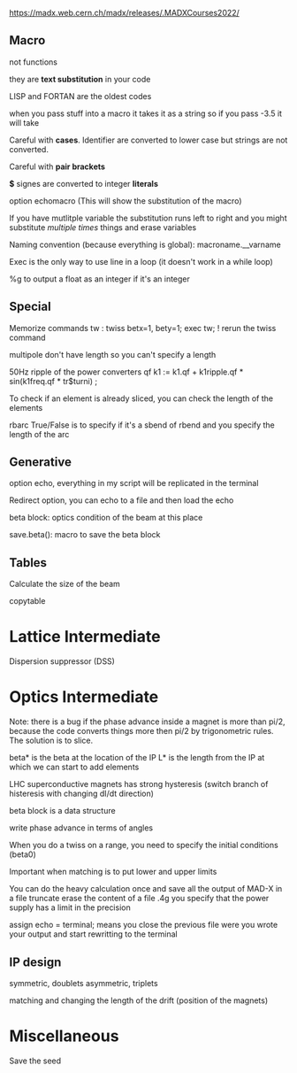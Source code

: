 https://madx.web.cern.ch/madx/releases/.MADXCourses2022/

## Macro

not functions

they are **text substitution** in your code

LISP and FORTAN are the oldest codes

when you pass stuff into a macro it takes it as a string so if you pass -3.5 it will take 

Careful with **cases**. Identifier are converted to lower case but strings are not converted.

Careful with **pair brackets**

**$** signes are converted to integer **literals**

option echomacro (This will show the substitution of the macro)

If you have mutlitple variable the substitution runs left to right and you might substitute *multiple times* things and erase variables

Naming convention (because everything is global): macroname.__varname

Exec is the only way to use line in a loop (it doesn't work in a while loop)


%g to output a float as an integer if it's an integer


## Special

Memorize commands
tw : twiss betx=1, bety=1;
exec tw; ! rerun the twiss command

multipole don't have length so you can't specify a length

50Hz ripple of the power converters
qf k1 := k1.qf + k1ripple.qf * sin(k1freq.qf * tr$turni) ;

To check if an element is already sliced, you can check the length of the elements

rbarc True/False is to specify if it's a sbend of rbend and you specify the length of the arc

## Generative

option echo, everything in my script will be replicated in the terminal

Redirect option, you can echo to a file and then load the echo

beta block: optics condition of the beam at this place

save.beta(): macro to save the beta block

## Tables

Calculate the size of the beam

copytable

# Lattice Intermediate

Dispersion suppressor (DSS)

# Optics Intermediate

Note: there is a bug if the phase advance inside a magnet is more than pi/2, because the code converts things more then pi/2 by trigonometric rules. The solution is to slice.

beta* is the beta at the location of the IP
L* is the length from the IP at which we can start to add elements

LHC superconductive magnets has strong hysteresis (switch branch of histeresis with changing dI/dt direction)

beta block is a data structure

write phase advance in terms of angles

When you do a twiss on a range, you need to specify the initial conditions (beta0)

Important when matching is to put lower and upper limits

You can do the heavy calculation once and save all the output of MAD-X in a file
truncate erase the content of a file
.4g you specify that the power supply has a limit in the precision

assign echo = terminal; means you close the previous file were you wrote your output and start rewritting to the terminal

## IP design

symmetric, doublets
asymmetric, triplets

matching and changing the length of the drift (position of the magnets)

# Miscellaneous

Save the seed

